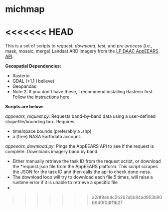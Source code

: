 # michmap
<<<<<<< HEAD
=======


This is a set of scripts to *request*, *download*, *test*, and *pre-process* (i.e., mask, mosaic, merge) Landsat ARD imagery from the [LP DAAC AppEEARS API](https://lpdaacsvc.cr.usgs.gov/appeears/). 

**Geospatial Dependencies:**
- Rasterio 
- GDAL (>1.1 I believe)
- Geopandas
- Note 2: If you don't have these, I recommend installing Rasterio first. Follow the instructions [here](https://rasterio.readthedocs.io/en/latest/installation.html)

**Scripts are below:**

*appeears_request.py:* Requests band-by-band data using a user-defined shapefile/bounding box. Requires:
- time/space bounds (preferably a .shp)
- a (free) NASA Earthdata account.  

*appeears_download.py:* Pings the AppEEARS API to see if the request is complete. Downloads imagery band by band.
- Either manually retrieve the task ID from the request script, or download the \*request.json file from the AppEEARS platform. This script scrapes the JSON for the task ID and then calls the api to check done-ness. 
- The download loop will try to download each file 5 times, will raise a runtime error if it is unable to retrieve a specific file
- 
>>>>>>> a2df9eb4c2b2b7a5b84ad953b90b940f0dff1b27
